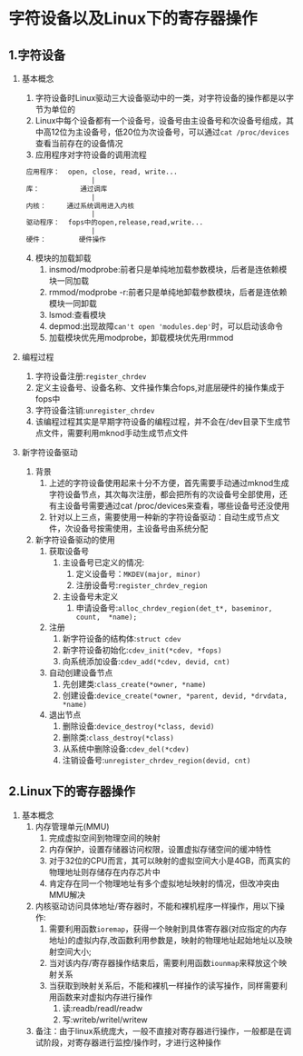 # 字符设备以及Linux下的寄存器操作
## 1.字符设备
1. 基本概念
   1. 字符设备时Linux驱动三大设备驱动中的一类，对字符设备的操作都是以字节为单位的
   2. Linux中每个设备都有一个设备号，设备号由主设备号和次设备号组成，其中高12位为主设备号，低20位为次设备号，可以通过`cat /proc/devices`查看当前存在的设备情况
   3. 应用程序对字符设备的调用流程
   ```txt
    应用程序：  open, close, read, write...
                    |
    库：          通过调库
                    |
    内核：     通过系统调用进入内核
                    |
    驱动程序：  fops中的open,release,read,write...
                    |
    硬件：        硬件操作
   ```
   4. 模块的加载卸载
      1. insmod/modprobe:前者只是单纯地加载参数模块，后者是连依赖模块一同加载
      2. rmmod/modprobe -r:前者只是单纯地卸载参数模块，后者是连依赖模块一同卸载
      3. lsmod:查看模块
      4. depmod:出现故障`can't open 'modules.dep'`时，可以启动该命令
      5. 加载模块优先用modprobe，卸载模块优先用rmmod
2. 编程过程
   1. 字符设备注册:`register_chrdev`
   2. 定义主设备号、设备名称、文件操作集合fops,对底层硬件的操作集成于fops中
   3. 字符设备注销:`unregister_chrdev`
   4. 该编程过程其实是早期字符设备的编程过程，并不会在/dev目录下生成节点文件，需要利用mknod手动生成节点文件

3. 新字符设备驱动
   1. 背景
      1. 上述的字符设备使用起来十分不方便，首先需要手动通过mknod生成字符设备节点，其次每次注册，都会把所有的次设备号全部使用，还有主设备号需要通过cat /proc/devices来查看，哪些设备号还没使用
      2. 针对以上三点，需要使用一种新的字符设备驱动：自动生成节点文件，次设备号按需使用，主设备号由系统分配
   2. 新字符设备驱动的使用
      1. 获取设备号
         1. 主设备号已定义的情况:
            1. 定义设备号：`MKDEV(major, minor)`
            2. 注册设备号:`register_chrdev_region`
         2. 主设备号未定义
            1. 申请设备号:`alloc_chrdev_region(det_t*, baseminor, count,  *name);`
      2. 注册
         1. 新字符设备的结构体:`struct cdev`
         2. 新字符设备初始化:`cdev_init(*cdev, *fops)`
         3. 向系统添加设备:`cdev_add(*cdev, devid, cnt)`
      3. 自动创建设备节点
         1. 先创建类:`class_create(*owner, *name)`
         2. 创建设备:`device_create(*owner, *parent, devid, *drvdata, *name)`
      4. 退出节点
         1. 删除设备:`device_destroy(*class, devid)`
         2. 删除类:`class_destroy(*class)`
         3. 从系统中删除设备:`cdev_del(*cdev)`
         4. 注销设备号:`unregister_chrdev_region(devid, cnt)`

## 2.Linux下的寄存器操作
1. 基本概念
   1. 内存管理单元(MMU)
      1. 完成虚拟空间到物理空间的映射
      2. 内存保护，设置存储器访问权限，设置虚拟存储空间的缓冲特性
      3. 对于32位的CPU而言，其可以映射的虚拟空间大小是4GB，而真实的物理地址则存储存在内存芯片中
      4. 肯定存在同一个物理地址有多个虚拟地址映射的情况，但改冲突由MMU解决
   2. 内核驱动访问具体地址/寄存器时，不能和裸机程序一样操作，用以下操作:
      1. 需要利用函数`ioremap`，获得一个映射到具体寄存器(对应指定的内存地址)的虚拟内存,改函数利用参数是，映射的物理地址起始地址以及映射空间大小;
      2. 当对该内存/寄存器操作结束后，需要利用函数`iounmap`来释放这个映射关系
      3. 当获取到映射关系后，不能和裸机一样操作的读写操作，同样需要利用函数来对虚拟内存进行操作
         1. 读:readb/readl/readw
         2. 写:writeb/writel/writew
   3. 备注：由于linux系统庞大，一般不直接对寄存器进行操作，一般都是在调试阶段，对寄存器进行监控/操作时，才进行这种操作



